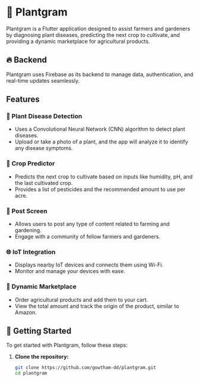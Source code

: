 # 🌱 Plantgram

Plantgram is a Flutter application designed to assist farmers and gardeners by diagnosing plant diseases, predicting the next crop to cultivate, and providing a dynamic marketplace for agricultural products. 

## 🔥 Backend

Plantgram uses Firebase as its backend to manage data, authentication, and real-time updates seamlessly.

## Features

### 🧬 Plant Disease Detection
- Uses a Convolutional Neural Network (CNN) algorithm to detect plant diseases.
- Upload or take a photo of a plant, and the app will analyze it to identify any disease symptoms.

### 🌾 Crop Predictor
- Predicts the next crop to cultivate based on inputs like humidity, pH, and the last cultivated crop.
- Provides a list of pesticides and the recommended amount to use per acre.

### 📲 Post Screen
- Allows users to post any type of content related to farming and gardening.
- Engage with a community of fellow farmers and gardeners.

### 🌐 IoT Integration
- Displays nearby IoT devices and connects them using Wi-Fi.
- Monitor and manage your devices with ease.

### 🛒 Dynamic Marketplace
- Order agricultural products and add them to your cart.
- View the total amount and track the origin of the product, similar to Amazon.

## 🚀 Getting Started

To get started with Plantgram, follow these steps:

1. **Clone the repository:**
   ```bash
   git clone https://github.com/gowtham-dd/plantgram.git
   cd plantgram
